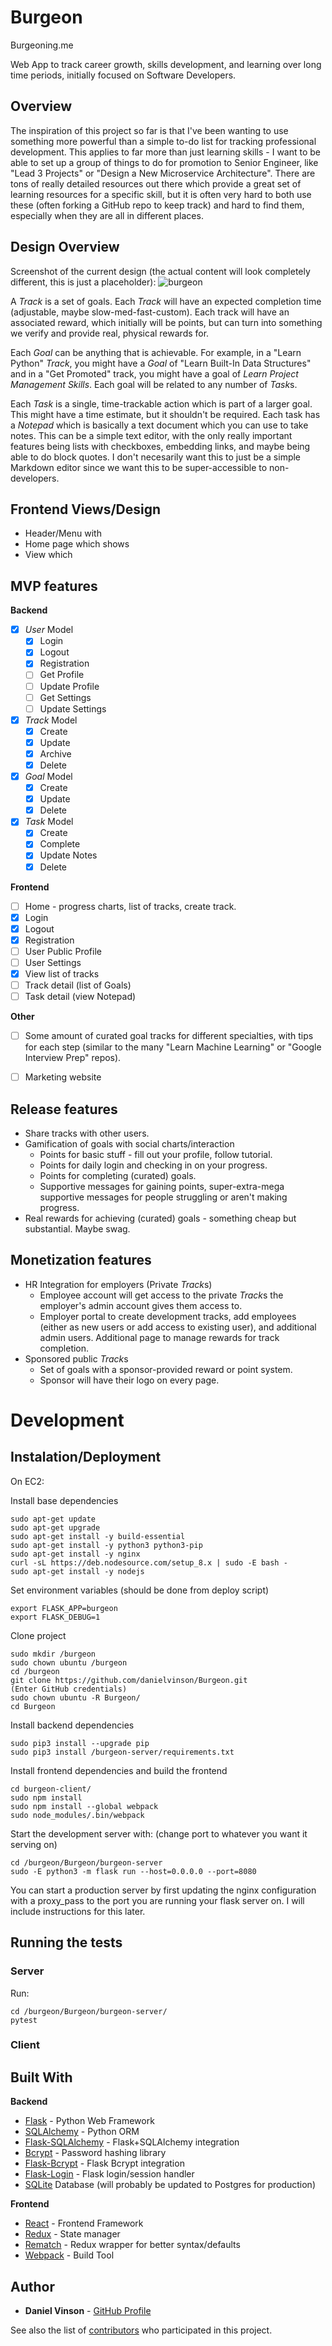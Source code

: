 # Burgeon

Burgeoning.me

Web App to track career growth, skills development, and learning over long time periods, initially focused on Software Developers.

## Overview

The inspiration of this project so far is that I've been wanting to use something more powerful than a simple to-do list for tracking professional development.  This applies to far more than just learning skills - I want to be able to set up a group of things to do for promotion to Senior Engineer, like "Lead 3 Projects" or "Design a New Microservice Architecture".  There are tons of really detailed resources out there which provide a great set of learning resources for a specific skill, but it is often very hard to both use these (often forking a GitHub repo to keep track) and hard to find them, especially when they are all in different places.

## Design Overview

Screenshot of the current design (the actual content will look completely different, this is just a placeholder):
![burgeon](/documentation/burgeon.png)

A *Track* is a set of goals.  Each *Track* will have an expected completion time (adjustable, maybe slow-med-fast-custom).  Each track will have an associated reward, which initially will be points, but can turn into something we verify and provide real, physical rewards for.

Each *Goal* can be anything that is achievable.  For example, in a "Learn Python" *Track*, you might have a *Goal* of "Learn Built-In Data Structures" and in a "Get Promoted" track, you might have a goal of *Learn Project Management Skills*.  Each goal will be related to any number of *Task*s.

Each *Task* is a single, time-trackable action which is part of a larger goal.  This might have a time estimate, but it shouldn't be required.  Each task has a *Notepad* which is basically a text document which you can use to take notes.  This can be a simple text editor, with the only really important features being lists with checkboxes, embedding links, and maybe being able to do block quotes.  I don't necesarily want this to just be a simple Markdown editor since we want this to be super-accessible to non-developers.

## Frontend Views/Design

* Header/Menu with 
* Home page which shows 
* View which 


## MVP features

__Backend__

* [x] *User* Model
  * [x] Login
  * [x] Logout
  * [x] Registration
  * [ ] Get Profile
  * [ ] Update Profile
  * [ ] Get Settings
  * [ ] Update Settings
* [x] *Track* Model
  * [x] Create
  * [x] Update
  * [x] Archive
  * [x] Delete
* [x] *Goal* Model
  * [x] Create
  * [x] Update
  * [x] Delete
* [x] *Task* Model
  * [x] Create
  * [x] Complete
  * [x] Update Notes
  * [x] Delete

__Frontend__

* [ ] Home - progress charts, list of tracks, create track.
* [x] Login
* [x] Logout
* [x] Registration
* [ ] User Public Profile
* [ ] User Settings
* [x] View list of tracks
* [ ] Track detail (list of Goals)
* [ ] Task detail (view Notepad)

__Other__

* [ ] Some amount of curated goal tracks for different specialties, with tips for each step (similar to the many "Learn Machine Learning" or "Google Interview Prep" repos).
* [ ] Marketing website


## Release features

* Share tracks with other users.
* Gamification of goals with social charts/interaction
  * Points for basic stuff - fill out your profile, follow tutorial.
  * Points for daily login and checking in on your progress.
  * Points for completing (curated) goals.
  * Supportive messages for gaining points, super-extra-mega supportive messages for people struggling or aren't making progress.
* Real rewards for achieving (curated) goals - something cheap but substantial.  Maybe swag.


## Monetization features

* HR Integration for employers (Private *Track*s)
  * Employee account will get access to the private *Track*s the employer's admin account gives them access to.
  * Employer portal to create development tracks, add employees (either as new users or add access to existing user), and additional admin users.  Additional page to manage rewards for track completion.
* Sponsored public *Track*s
  * Set of goals with a sponsor-provided reward or point system.
  * Sponsor will have their logo on every page.


# Development

## Instalation/Deployment

On EC2:

Install base dependencies
```
sudo apt-get update
sudo apt-get upgrade
sudo apt-get install -y build-essential
sudo apt-get install -y python3 python3-pip
sudo apt-get install -y nginx
curl -sL https://deb.nodesource.com/setup_8.x | sudo -E bash -
sudo apt-get install -y nodejs
```

Set environment variables (should be done from deploy script)
```
export FLASK_APP=burgeon
export FLASK_DEBUG=1
```


Clone project
```
sudo mkdir /burgeon
sudo chown ubuntu /burgeon
cd /burgeon
git clone https://github.com/danielvinson/Burgeon.git
(Enter GitHub credentials)
sudo chown ubuntu -R Burgeon/
cd Burgeon
```

Install backend dependencies
```
sudo pip3 install --upgrade pip
sudo pip3 install /burgeon-server/requirements.txt
```

Install frontend dependencies and build the frontend
```
cd burgeon-client/
sudo npm install
sudo npm install --global webpack
sudo node_modules/.bin/webpack
```

Start the development server with:  (change port to whatever you want it serving on)
```
cd /burgeon/Burgeon/burgeon-server
sudo -E python3 -m flask run --host=0.0.0.0 --port=8080
```

You can start a production server by first updating the nginx configuration
with a proxy_pass to the port you are running your flask server on.
I will include instructions for this later.


## Running the tests

### Server

Run:

```
cd /burgeon/Burgeon/burgeon-server/
pytest
```

### Client

## Built With

__Backend__
* [Flask]() - Python Web Framework
* [SQLAlchemy]() - Python ORM
* [Flask-SQLAlchemy]() - Flask+SQLAlchemy integration
* [Bcrypt]() - Password hashing library
* [Flask-Bcrypt]() - Flask Bcrypt integration
* [Flask-Login]() - Flask login/session handler
* [SQLite]() Database (will probably be updated to Postgres for production)


__Frontend__
* [React]() - Frontend Framework
* [Redux]() - State manager
* [Rematch]() - Redux wrapper for better syntax/defaults
* [Webpack]() - Build Tool

## Author

* **Daniel Vinson** - [GitHub Profile](https://github.com/danielvinson)

See also the list of [contributors](https://github.com/your/project/contributors) who participated in this project.
